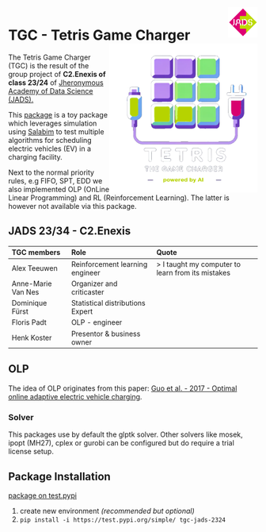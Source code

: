  <img src="https://github.com/Fpadt/tgc/blob/main/src/tgc_jads_2324/Enexis_JADS.png" alt="JADS_2324-C2.Enexis" style="width:12%; float:right">
 
# TGC - Tetris Game Charger <a href="https://test.pypi.org/project/tgc-jads-2324/" target="_blank" rel="noopener noreferrer"><img src="https://github.com/Fpadt/tgc/blob/main/src/tgc_jads_2324/TGC_tran.png" align="right" height="300" /></a>



The Tetris Game Charger (TGC) is the result of the group project of **C2.Enexis of class 23/24** of [Jheronymous Academy of Data Science (JADS).](https://www.jads.nl/education/data-science-and-ai-for-professionals/)

This [package](https://test.pypi.org/project/tgc-jads-2324/) is a toy package which leverages simulation using [Salabim](https://www.salabim.org/) to test multiple algorithms for scheduling electric vehicles (EV) in a charging facility.

Next to the normal priority rules, e.g FIFO, SPT, EDD we also implemented OLP (OnLine Linear Programming) and RL (Reinforcement Learning). The latter is however not available via this package.

## JADS 23/34 - C2.Enexis

 TGC members           | Role                             | Quote
:----------------------|:---------------------------------|:------------------
 Alex Teeuwen          | Reinforcement learning engineer  | > I taught my computer to learn from its mistakes
 Anne-Marie Van Nes    | Organizer and criticaster        |
 Dominique Fürst       | Statistical distributions Expert |
 Floris Padt           | OLP - engineer                   |
 Henk Koster           | Presentor & business owner       |

## OLP
The idea of OLP originates from this paper: 
[Guo et al. - 2017 - Optimal online adaptive electric vehicle charging](http://netlab.caltech.edu/assets/publications/Guo-2017-OLP.pdf).

### Solver
This packages use by default the glptk solver. Other solvers like mosek, ipopt (MH27), cplex or gurobi can be configured but do require a trial license setup.

## Package Installation

[package on test.pypi](https://test.pypi.org/project/tgc-jads-2324/)

1. create new environment *(recommended but optional)*
2. ```pip install -i https://test.pypi.org/simple/ tgc-jads-2324```
